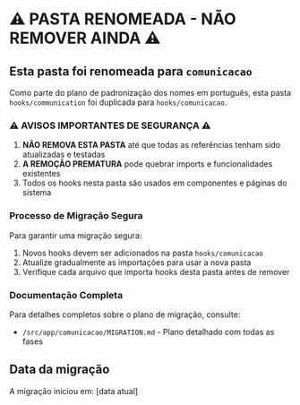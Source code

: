 # ⚠️ PASTA RENOMEADA - NÃO REMOVER AINDA ⚠️

## Esta pasta foi renomeada para `comunicacao`

Como parte do plano de padronização dos nomes em português, esta pasta `hooks/communication` foi duplicada para `hooks/comunicacao`.

### ⚠️ AVISOS IMPORTANTES DE SEGURANÇA ⚠️

1. **NÃO REMOVA ESTA PASTA** até que todas as referências tenham sido atualizadas e testadas
2. **A REMOÇÃO PREMATURA** pode quebrar imports e funcionalidades existentes
3. Todos os hooks nesta pasta são usados em componentes e páginas do sistema

### Processo de Migração Segura

Para garantir uma migração segura:

1. Novos hooks devem ser adicionados na pasta `hooks/comunicacao`
2. Atualize gradualmente as importações para usar a nova pasta
3. Verifique cada arquivo que importa hooks desta pasta antes de remover

### Documentação Completa

Para detalhes completos sobre o plano de migração, consulte:
- `/src/app/comunicacao/MIGRATION.md` - Plano detalhado com todas as fases

## Data da migração

A migração iniciou em: [data atual] 